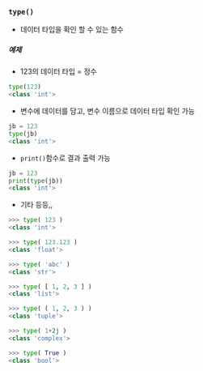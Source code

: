 ### `type()`

+ 데이터 타입을 확인 할 수 있는 함수 



##### 예제 

+ 123의 데이터 타입 = 정수 

```python
type(123)
<class 'int'>
```

+ 변수에 데이터를 담고, 변수 이름으로 데이터 타입 확인 가능 

```python
jb = 123
type(jb)
<class 'int'>
```

+ `print()`함수로 결과 출력 가능

```python
jb = 123
print(type(jb))
<class 'int'>
```

+ 기타 등등,, 

```python
>>> type( 123 )
<class 'int'>

>>> type( 123.123 )
<class 'float'>

>>> type( 'abc' )
<class 'str'>

>>> type( [ 1, 2, 3 ] )
<class 'list'>

>>> type( ( 1, 2, 3 ) )
<class 'tuple'>

>>> type( 1+2j )
<class 'complex'>

>>> type( True )
<class 'bool'>
```